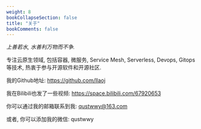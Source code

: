 ```yaml
---
weight: 8
bookCollapseSection: false
title: "关于"
bookComments: false
---
```


_上善若水, 水善利万物而不争._

专注云原生领域, 包括容器, 微服务, Service Mesh, Serverless, Devops, Gitops等技术, 热衷于参与开源软件和开源社区. 


我的Github地址: https://github.com/llaoj

我在Bilibili也发了一些视频: https://space.bilibili.com/67920653

你可以通过我的邮箱联系到我: [qustwwy@163.com](mailto:qustwwy@163.com)  

或者, 你可以添加我的微信: qustwwy